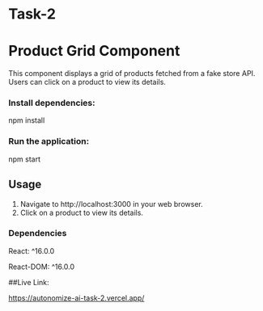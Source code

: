 # Task-2
# Product Grid Component

This component displays a grid of products fetched from a fake store API. Users can click on a product to view its details.

### Install dependencies:
npm install
### Run the application:
npm start

## Usage

1. Navigate to http://localhost:3000 in your web browser.
2. Click on a product to view its details.

### Dependencies

React: ^16.0.0

React-DOM: ^16.0.0

##Live Link:

https://autonomize-ai-task-2.vercel.app/


